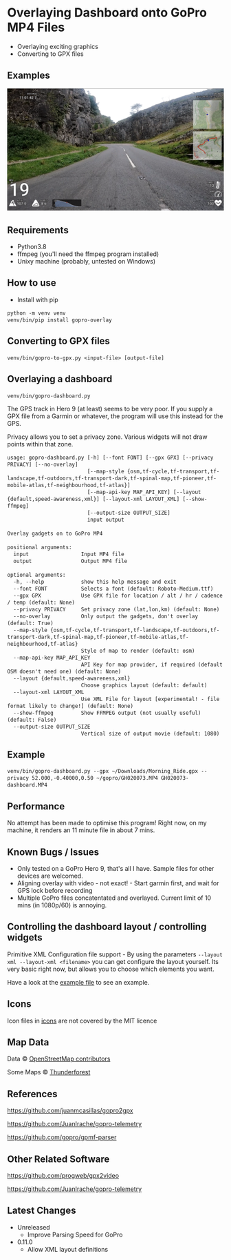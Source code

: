 

# Overlaying Dashboard onto GoPro MP4 Files

- Overlaying exciting graphics
- Converting to GPX files

## Examples

![Example Dashboard Image](examples/2021-09-22-example.png)

## Requirements

- Python3.8
- ffmpeg (you'll need the ffmpeg program installed)
- Unixy machine (probably, untested on Windows)


## How to use

- Install with pip

```shell
python -m venv venv
venv/bin/pip install gopro-overlay
```

## Converting to GPX files

```shell
venv/bin/gopro-to-gpx.py <input-file> [output-file]
```

## Overlaying a dashboard

```shell
venv/bin/gopro-dashboard.py
```


The GPS track in Hero 9 (at least) seems to be very poor. If you supply a GPX file from a Garmin or whatever, the 
program will use this instead for the GPS.

Privacy allows you to set a privacy zone. Various widgets will not draw points within that zone.

```
usage: gopro-dashboard.py [-h] [--font FONT] [--gpx GPX] [--privacy PRIVACY] [--no-overlay]
                          [--map-style {osm,tf-cycle,tf-transport,tf-landscape,tf-outdoors,tf-transport-dark,tf-spinal-map,tf-pioneer,tf-mobile-atlas,tf-neighbourhood,tf-atlas}]
                          [--map-api-key MAP_API_KEY] [--layout {default,speed-awareness,xml}] [--layout-xml LAYOUT_XML] [--show-ffmpeg]
                          [--output-size OUTPUT_SIZE]
                          input output

Overlay gadgets on to GoPro MP4

positional arguments:
  input                 Input MP4 file
  output                Output MP4 file

optional arguments:
  -h, --help            show this help message and exit
  --font FONT           Selects a font (default: Roboto-Medium.ttf)
  --gpx GPX             Use GPX file for location / alt / hr / cadence / temp (default: None)
  --privacy PRIVACY     Set privacy zone (lat,lon,km) (default: None)
  --no-overlay          Only output the gadgets, don't overlay (default: True)
  --map-style {osm,tf-cycle,tf-transport,tf-landscape,tf-outdoors,tf-transport-dark,tf-spinal-map,tf-pioneer,tf-mobile-atlas,tf-neighbourhood,tf-atlas}
                        Style of map to render (default: osm)
  --map-api-key MAP_API_KEY
                        API Key for map provider, if required (default OSM doesn't need one) (default: None)
  --layout {default,speed-awareness,xml}
                        Choose graphics layout (default: default)
  --layout-xml LAYOUT_XML
                        Use XML File for layout [experimental! - file format likely to change!] (default: None)
  --show-ffmpeg         Show FFMPEG output (not usually useful) (default: False)
  --output-size OUTPUT_SIZE
                        Vertical size of output movie (default: 1080)

```

## Example

```shell
venv/bin/gopro-dashboard.py --gpx ~/Downloads/Morning_Ride.gpx --privacy 52.000,-0.40000,0.50 ~/gopro/GH020073.MP4 GH020073-dashboard.MP4
```


## Performance

No attempt has been made to optimise this program! Right now, on my machine, it renders an 11 minute file in about 7 mins.

## Known Bugs / Issues

- Only tested on a GoPro Hero 9, that's all I have. Sample files for other devices are welcomed.
- Aligning overlay with video - not exact! - Start garmin first, and wait for GPS lock before recording
- Multiple GoPro files concatentated and overlayed. Current limit of 10 mins (in 1080p/60) is annoying.

## Controlling the dashboard layout / controlling widgets

Primitive XML Configuration file support - By using the parameters `--layout xml --layout-xml <filename>` you can get
configure the layout yourself. Its very basic right now, but allows you to choose which elements you want.

Have a look at the [example file](gopro_overlay/layouts/example.xml) to see an example. 

## Icons

Icon files in [icons](gopro_overlay/icons) are not covered by the MIT licence

## Map Data

Data © [OpenStreetMap contributors](http://www.openstreetmap.org/copyright)

Some Maps © [Thunderforest](http://www.thunderforest.com/)

## References

https://github.com/juanmcasillas/gopro2gpx

https://github.com/JuanIrache/gopro-telemetry

https://github.com/gopro/gpmf-parser

## Other Related Software

https://github.com/progweb/gpx2video

https://github.com/JuanIrache/gopro-telemetry


## Latest Changes

- Unreleased
  - Improve Parsing Speed for GoPro
- 0.11.0 
  - Allow XML layout definitions 
  